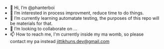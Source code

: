 - 👋 Hi, I’m @phanterboi
- 👀 I’m interested in process improvment, reduce time to do things.
- 🌱 I’m currently learning automatate testing, the purposes of this repo will be materials for that.
- 💞️ I’m looking to collaborate on ...
- 📫 How to reach me, I'm currently inside my ma womb, so please contact my pa instead jittikhuns.dev@gmail.com

<!---
phanterboi/phanterboi is a ✨ special ✨ repository because its `README.md` (this file) appears on your GitHub profile.
You can click the Preview link to take a look at your changes.
--->
